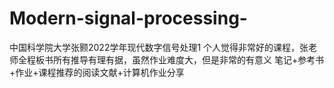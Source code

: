 # Modern-signal-processing-
中国科学院大学张颢2022学年现代数字信号处理1
个人觉得非常好的课程，张老师全程板书所有推导有理有据，虽然作业难度大，但是非常的有意义
笔记+参考书+作业+课程推荐的阅读文献+计算机作业分享
